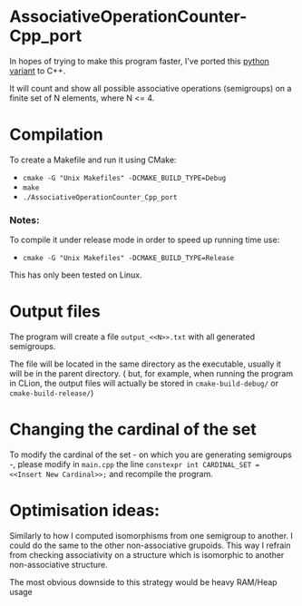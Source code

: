 # AssociativeOperationCounter-Cpp_port
In hopes of trying to make this program faster, I've ported this [python variant](https://github.com/MihaiMocanuGit/AssociativeOperationsCounter) to C++.

It will count and show all possible associative operations (semigroups) on a finite set of N elements, where N <= 4.

# Compilation
To create a Makefile and run it using CMake:
* `cmake -G "Unix Makefiles" -DCMAKE_BUILD_TYPE=Debug` 
* `make`
* `./AssociativeOperationCounter_Cpp_port`

### Notes:
To compile it under release mode in order to speed up running time use:
* `cmake -G "Unix Makefiles" -DCMAKE_BUILD_TYPE=Release` 

This has only been tested on Linux.

# Output files
The program will create a file `output_<<N>>.txt` with all generated semigroups. 

The file will be located in the same directory as the executable, usually it will be in the parent directory. 
( but, for example, when running the program in CLion, the output files will actually be stored in `cmake-build-debug/`
or `cmake-build-release/`)

# Changing the cardinal of the set
To modify the cardinal of the set - on which you are generating semigroups -, please modify in `main.cpp` the line 
`constexpr int CARDINAL_SET = <<Insert New Cardinal>>;` and recompile the program.

# Optimisation ideas:
Similarly to how I computed isomorphisms from one semigroup to another. I could do the same to
the other non-associative grupoids. This way I refrain from checking associativity on a structure which is isomorphic to 
another non-associative structure.

The most obvious downside to this strategy would be heavy RAM/Heap usage
